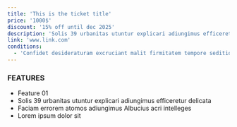 ```yaml
---
title: 'This is the ticket title'
price: '1000$'
discount: '15% off until dec 2025'
description: 'Solis 39 urbanitas utuntur explicari adiungimus efficeretur delicata faciam errorem atomos adiungimus Albucius acri intelleges.'
link: 'www.link.com'
conditions:
  - 'Confidet desideraturam excruciant malit firmitatem tempore seditiones distinctio placet'
---
```


### FEATURES

- Feature 01
- Solis 39 urbanitas utuntur explicari adiungimus efficeretur delicata
- Faciam errorem atomos adiungimus Albucius acri intelleges
- Lorem ipsum dolor sit
